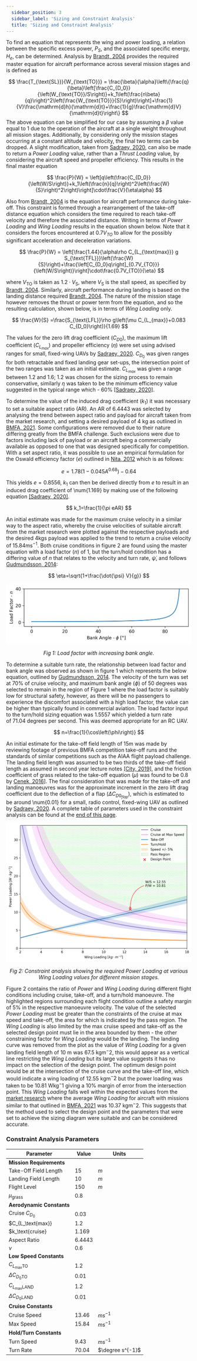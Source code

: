 ```yaml
---
  sidebar_position: 3
  sidebar_label: 'Sizing and Constraint Analysis'
  title: 'Sizing and Constraint Analysis'
---
```


To find an equation that represents the wing and power loading, a relation between the specific excess power, $P_S$, and the associated specific energy, $H_e$, can be determined. Analysis by [Brandt, 2004](/docs/references) provides the required master equation for aircraft performance across several mission stages and is defined as

$$
    \frac{T_{\text{SL}}}{W_{\text{TO}}} = \frac{\beta}{\alpha}\left\{\frac{q}{\beta}\left[\frac{C_{D_0}}{\left(W_{\text{TO}}/S\right)}+k_1\left(\frac{n\beta}{q}\right)^2\left(\frac{W_{\text{TO}}}{S}\right)\right]+\frac{1}{V}\frac{\mathrm{d}h}{\mathrm{d}t}+\frac{1}{g}\frac{\mathrm{d}V}{\mathrm{d}t}\right\}
$$
The above equation can be simplified for our case by assuming a $\beta$ value equal to $1$ due to the operation of the aircraft at a single weight throughout all mission stages. Additionally, by considering only the mission stages occurring at a constant altitude and velocity, the final two terms can be dropped. A slight modification, taken from [Sadraey, 2020](/docs/references), can also be made to return a *Power Loading* value, rather than a *Thrust Loading* value, by considering the aircraft speed and propeller efficiency. This results in the final master equation

$$
    \frac{P}{W} = \left[q\left(\frac{C_{D_0}}{\left(W/S\right)}+k_1\left(\frac{n}{q}\right)^2\left(\frac{W}{S}\right)^2\right)\right]\cdot\frac{V}{\eta\alpha}
$$

Also from [Brandt, 2004](/docs/references) is the equation for aircraft performance during take-off. This constraint is formed through a rearrangement of the take-off distance equation which considers the time required to reach take-off velocity and therefore the associated distance. Writing in terms of *Power Loading* and *Wing Loading* results in the equation shown below. Note that it considers the forces encountered at $0.7V_{TO}$ to allow for the possibly significant acceleration and deceleration variations.

$$
    \frac{P}{W} = \left[\frac{1.44}{\alpha\rho C_{L_{\text{max}}} g S_{\text{TFL}}}\left(\frac{W}{S}\right)+\frac{\left[C_{D_0}q\right]_{0.7V_{TO}}}{\left(W/S\right)}\right]\cdot\frac{0.7V_{TO}}{\eta}
$$

where $V_\mathrm{TO}$ is taken as $1.2\cdot V_\mathrm{S}$, where $V_\mathrm{S}$ is the stall speed, as specified by [Brandt, 2004](/docs/references). Similarly, aircraft performance during landing is based on the landing distance required [Brandt, 2004](/docs/references). The nature of the mission stage however removes the thrust or power term from the equation, and so the resulting calculation, shown below, is in terms of *Wing Loading* only.

$$
    \frac{W}{S} =\frac{S_{\text{LFL}}\rho g\left(\mu C_{L_{max}}+0.083 C_{D_0}\right)}{1.69}
$$

The values for the zero lift drag coefficient ($C_{D0}$), the maximum lift coefficient ($C_{L_{max}}$) and propeller efficiency ($\eta$) were set using advised ranges for small, fixed-wing UAVs by [Sadraey, 2020](/docs/references). $C_{D_0}$ was given ranges for both retractable and fixed landing gear set-ups, the intersection point of the two ranges was taken as an initial estimate. $C_{L_{max}}$ was given a range between 1.2 and 1.6; 1.2 was chosen for the sizing process to remain conservative, similarly $\eta$ was taken to be the minimum efficiency value suggested in the typical range which - 60% [[Sadraey, 2020]](/docs/references).

To determine the value of the induced drag coefficient ($k_1$) it was necessary to set a suitable aspect ratio (AR). An AR of 6.4443 was selected by analysing the trend between aspect ratio and payload for aircraft taken from the market research, and setting a desired payload of 4 kg as outlined in [BMFA, 2021](/docs/references). Some configurations were removed due to their nature differing greatly from the BMFA challenge. Such exclusions were due to factors including lack of payload or an aircraft being a commercially available as opposed to one that was designed specifically for competition. With a set aspect ratio, it was possible to use an empirical formulation for the Oswald efficiency factor ($e$) outlined in [Nita, 2012](/docs/references) which is as follows:

$$
    e=1.78(1-0.045A^{0.68})-0.64
$$

This yields $e=0.8556$, $k_1$ can then be derived directly from $e$ to result in an induced drag coefficient of \num{1.169} by making use of the following equation [[Sadraey, 2020]](/docs/references).

$$
    k_1=\frac{1}{\pi eAR}
$$

An initial estimate was made for the maximum cruise velocity in a similar way to the aspect ratio, whereby the cruise velocities of suitable aircraft from the market research were plotted against the respective payloads and the desired 4kgs payload was applied to the trend to return a cruise velocity of 15.84ms$^{-1}$. Both cruise conditions in figure 2 are found using the master equation with a load factor ($n$) of $1$, but the turn/hold condition has a differing value of $n$ that relates to the velocity and turn rate, $\dot{\psi}$, and follows [Gudmundsson, 2014](/docs/references):

$$
    \eta=\sqrt{1+\frac{\dot{\psi} V}{g}}
$$

![load factor](/img/concept1/load_factor.png)
<center><i>Fig 1: Load factor with increasing bank angle.</i></center>


To determine a suitable turn rate, the relationship between load factor and bank angle was observed as shown in figure 1 which represents the below equation, outlined by [Gudmundsson, 2014](/docs/references). The velocity of the turn was set at 70% of cruise velocity, and maximum bank angle ($\phi$) of 50 degrees was selected to remain in the region of Figure 1 where the load factor is suitably low for structural safety, however, as there will be no passengers to experience the discomfort associated with a high load factor, the value can be higher than typically found in commercial aviation. The load factor input to the turn/hold sizing equation was 1.5557 which yielded a turn rate of 71.04 degrees per second. This was deemed appropriate for an RC UAV.

$$
    n=\frac{1}{\cos\left(\phi\right)}
$$

An initial estimate for the take-off field length of 15m was made by reviewing footage of previous BMFA competition take-off runs and the standards of similar competitions such as the AIAA flight payload challenge. The landing field length was assumed to be two thirds of the take-off field length as assumed in second year lecture notes [[City, 2019]](/docs/references), and the friction coefficient of grass related to the take-off equation ($\mu$) was found to be 0.8 by [Cenek, 2016](/docs/references)]. The final consideration that was made for the take-off and landing manoeuvres was for the approximate increment in the zero lift drag coefficient due to the deflection of a flap ($\Delta C_{D0_{flap}}$), which is estimated to be around \num{0.01} for a small, radio control, fixed-wing UAV as outlined by [Sadraey, 2020](/docs/references). A complete table of parameters used in the constraint analysis can be found at the [end of this page](#constraint-analysis-parameters).

![constraint analysis](/img/concept1/output.png)
<center><i>Fig 2: Constraint analysis showing the required Power Loading at various Wing Loading values for different mission stages.</i></center>


Figure 2 contains the ratio of *Power* and *Wing Loading* during different flight conditions including cruise, take-off, and a turn/hold manoeuvre. The highlighted regions surrounding each flight condition outline a safety margin of 5% in the respective manoeuvre velocity. The value of the selected *Power Loading* must be greater than the constraints of the cruise at max speed and take-off, the area for which is indicated by the pass region. The *Wing Loading* is also limited by the max cruise speed and take-off as the selected design point must lie in the area bounded by them - the other constraining factor for *Wing Loading* would be the landing. The landing curve was removed from the plot as the value of *Wing Loading* for a given landing field length of 10 m was 67.5 kgm$^−2$, this would appear as a vertical line restricting the *Wing Loading* but its large value suggests it has no impact on the selection of the design point. The optimum design point would be at the intersection of the cruise curve and the take-off line, which would indicate a wing loading of 12.55 kgm$^−2$ but the power loading was taken to be 10.81 Wkg$^−1$ giving a 10% margin of error from the intersection point. This *Wing Loading* falls well within the expected values from the [market research](/docs/Market_research/research) where the average *Wing Loading* for aircraft with missions similar to that outlined in [BMFA, 2021](/docs/references) was 10.37 kgm$^−2$. This suggests that the method used to select the design point and the parameters that were set to achieve the sizing diagram were suitable and can be considered accurate.

### Constraint Analysis Parameters
|Parameter|Value|Units|
|---------|-----|----|
|**Mission Requirements**|   |   |
|  Take-Off Field Length| 15 | $m$ |
|  Landing Field Length| 10 | $m$ |
|  Flight Level | 150 | $m$ |
| $\mu_\text{grass}$ | 0.8 | |
|**Aerodynamic Constants**|  |  |
|  Cruise $C_{D_0}$ | 0.03 | |
|  $C_{L_\text{max}}| 1.2 | |
|  $k_\text{cruise} | 1.169 | |
|  Aspect Ratio | 6.4443 | |
|  $\nu$ | 0.6 | |
|**Low Speed Constants** |  |  |
|  $C_{L_\text{max}\text{TO}}$ | 1.2 | |
|  $\Delta C_{D_0\text{TO}}$ | 0.01 |  |
|  $C_{L_\text{max}\text{LAND}}$ | 1.2 | |
|  $\Delta C_{D_0\text{LAND}}$ | 0.01 |  |
|**Cruise Constants** |  |  |
|  Cruise Speed | 13.46 | $ms^{-1}$ |
|  Max Speed | 15.84 | $ms^{-1}$ |
|**Hold/Turn Constants** |  |  |
|  Turn Speed  | 9.43 | $ms^{-1}$ |
|  Turn Rate  | 70.04 | $\degree s^{-1}$|
